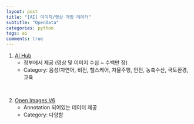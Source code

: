 ```yaml
---
layout: post
title: "[AI] 이미지/영상 개방 데이터"
subtitle: "OpenData"
categories: python
tags: ai
comments: true
---
```


1. [AI Hub](https://aihub.or.kr/)
    * 정부에서 제공 (영상 및 이미지 수십 ~ 수백만 장)
    * Category: 음성/자연어, 비전, 헬스케어, 자율주행, 안전, 농축수산, 국토환경, 교육 
<br>

2. [Open Images V6](https://storage.googleapis.com/openimages/web/index.html)
    * Annotation 되어있는 데이터 제공
    * Category: 다양함